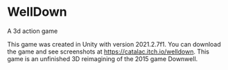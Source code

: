 # WellDown
A 3d action game

This game was created in Unity with version 2021.2.7f1. You can download the game and see screenshots at https://catalac.itch.io/welldown. This game is an unfinished 3D reimagining of the 2015 game Downwell.
